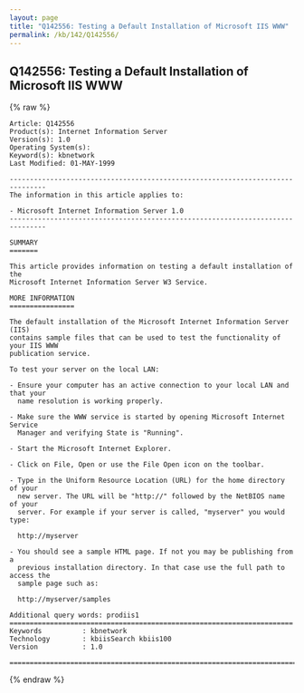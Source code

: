```yaml
---
layout: page
title: "Q142556: Testing a Default Installation of Microsoft IIS WWW"
permalink: /kb/142/Q142556/
---
```


## Q142556: Testing a Default Installation of Microsoft IIS WWW

{% raw %}

	Article: Q142556
	Product(s): Internet Information Server
	Version(s): 1.0
	Operating System(s): 
	Keyword(s): kbnetwork
	Last Modified: 01-MAY-1999
	
	-------------------------------------------------------------------------------
	The information in this article applies to:
	
	- Microsoft Internet Information Server 1.0 
	-------------------------------------------------------------------------------
	
	SUMMARY
	=======
	
	This article provides information on testing a default installation of the
	Microsoft Internet Information Server W3 Service.
	
	MORE INFORMATION
	================
	
	The default installation of the Microsoft Internet Information Server (IIS)
	contains sample files that can be used to test the functionality of your IIS WWW
	publication service.
	
	To test your server on the local LAN:
	
	- Ensure your computer has an active connection to your local LAN and that your
	  name resolution is working properly.
	
	- Make sure the WWW service is started by opening Microsoft Internet Service
	  Manager and verifying State is "Running".
	
	- Start the Microsoft Internet Explorer.
	
	- Click on File, Open or use the File Open icon on the toolbar.
	
	- Type in the Uniform Resource Location (URL) for the home directory of your
	  new server. The URL will be "http://" followed by the NetBIOS name of your
	  server. For example if your server is called, "myserver" you would type:
	
	  http://myserver
	
	- You should see a sample HTML page. If not you may be publishing from a
	  previous installation directory. In that case use the full path to access the
	  sample page such as:
	
	  http://myserver/samples
	
	Additional query words: prodiis1
	======================================================================
	Keywords          : kbnetwork 
	Technology        : kbiisSearch kbiis100
	Version           : 1.0
	
	=============================================================================
	

{% endraw %}
